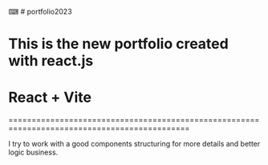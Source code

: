 ⌨ # portfolio2023


This is the new portfolio created with react.js
=============================================================================================
# React + Vite
=============================================================================================

I try to work with a good components structuring for more details and better logic business. 
